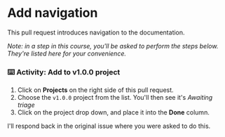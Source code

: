 # Add navigation

This pull request introduces navigation to the documentation.

_Note: in a step in this course, you'll be asked to perform the steps below. They're listed here for your convenience._

### :keyboard: Activity: Add to v1.0.0 project

1. Click on **Projects** on the right side of this pull request.
1. Choose the `v1.0.0` project from the list. You'll then see it's _Awaiting triage_
1. Click on the project drop down, and place it into the **Done** column.

I'll respond back in the original issue where you were asked to do this.